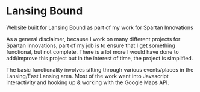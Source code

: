 Lansing Bound
=============

Website built for Lansing Bound as part of my work for Spartan Innovations

As a general disclaimer, because I work on many different projects for Spartan Innovations, part of my job is to ensure that I get something functional, but not complete. There is a lot more I would have done to add/improve this project but in the interest of time, the project is simplified.

The basic functionality involves sifting through various events/places in the Lansing/East Lansing area. Most of the work went into Javascript interactivity and hooking up & working with the Google Maps API.

